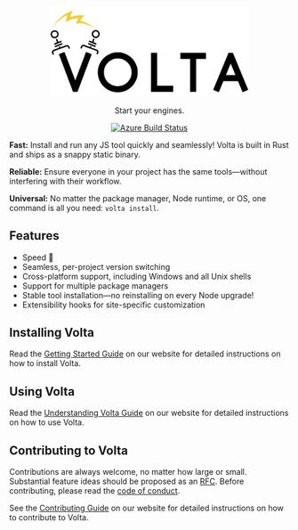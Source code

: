<p align="center">
  <a href="https://www.volta.sh/">
    <img alt="Volta" src="./volta.jpg?raw=true" width="360">
  </a>
</p>

<p align="center">
  Start your engines.
</p>

<p align="center">
  <a href='https://dev.azure.com/volta-cli/volta/_build/latest?definitionId=2&branchName=master'><img alt="Azure Build Status" src="https://dev.azure.com/volta-cli/volta/_apis/build/status/volta-cli.volta?branchName=master" /></a>
</p>

**Fast:** Install and run any JS tool quickly and seamlessly! Volta is built in Rust and ships as a snappy static binary.

**Reliable:** Ensure everyone in your project has the same tools—without interfering with their workflow.

**Universal:** No matter the package manager, Node runtime, or OS, one command is all you need: `volta install`.

## Features

- Speed 🚀
- Seamless, per-project version switching
- Cross-platform support, including Windows and all Unix shells
- Support for multiple package managers
- Stable tool installation—no reinstalling on every Node upgrade!
- Extensibility hooks for site-specific customization

## Installing Volta

Read the [Getting Started Guide](https://docs.volta.sh/guide/getting-started) on our website for detailed instructions on how to install Volta.

## Using Volta

Read the [Understanding Volta Guide](https://docs.volta.sh/guide/understanding) on our website for detailed instructions on how to use Volta.

## Contributing to Volta

Contributions are always welcome, no matter how large or small. Substantial feature ideas should be proposed as an [RFC](https://github.com/volta-cli/rfcs). Before contributing, please read the [code of conduct](CODE_OF_CONDUCT.md).

See the [Contributing Guide](https://docs.volta.sh/contributing/) on our website for detailed instructions on how to contribute to Volta.
